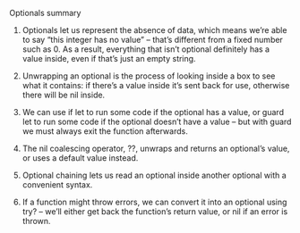 Optionals summary

1. Optionals let us represent the absence of data, which means we’re able to say “this integer has no value” – that’s different from a fixed number such as 0.
As a result, everything that isn’t optional definitely has a value inside, even if that’s just an empty string.

2. Unwrapping an optional is the process of looking inside a box to see what it contains: if there’s a value inside it’s sent back for use, otherwise there will be nil inside.

3. We can use if let to run some code if the optional has a value, or guard let to run some code if the optional doesn’t have a value – but with guard we must always exit the function afterwards.

4. The nil coalescing operator, ??, unwraps and returns an optional’s value, or uses a default value instead.

5. Optional chaining lets us read an optional inside another optional with a convenient syntax.

6. If a function might throw errors, we can convert it into an optional using try? – we’ll either get back the function’s return value, or nil if an error is thrown.

